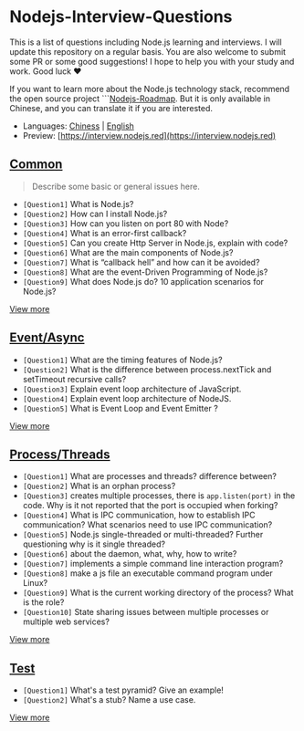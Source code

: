 # Nodejs-Interview-Questions

This is a list of questions including Node.js learning and interviews. I will update this repository on a regular basis. You are also welcome to submit some PR or some good suggestions! I hope to help you with your study and work. Good luck ❤️

If you want to learn more about the Node.js technology stack, recommend the open source project ```[Nodejs-Roadmap](https://www.nodejs.red). But it is only available in Chinese, and you can translate it if you are interested.

* Languages: [Chiness](/zh/) | [English]()
* Preview: [https://interview.nodejs.red](https://interview.nodejs.red)

## [Common](/docs/common.md)

> Describe some basic or general issues here.

* ```[Question1]``` What is Node.js?
* ```[Question2]``` How can I install Node.js?
* ```[Question3]``` How can you listen on port 80 with Node?
* ```[Question4]``` What is an error-first callback?
* ```[Question5]``` Can you create Http Server in Node.js, explain with code?
* ```[Question6]``` What are the main components of Node.js?
* ```[Question7]``` What is “callback hell” and how can it be avoided?
* ```[Question8]``` What are the event-Driven Programming of Node.js?
* ```[Question9]``` What does Node.js do? 10 application scenarios for Node.js?

[View more](/docs/common.md)

## [Event/Async](/docs/event-async.md)

* ```[Question1]``` What are the timing features of Node.js?
* ```[Question2]``` What is the difference between process.nextTick and setTimeout recursive calls?
* ```[Question3]``` Explain event loop architecture of JavaScript.
* ```[Question4]``` Explain event loop architecture of NodeJS.
* ```[Question5]``` What is Event Loop and Event Emitter ?

[View more](/docs/event-async.md)

## [Process/Threads](/docs/process-threads.md)

* ```[Question1]``` What are processes and threads? difference between?
* ```[Question2]``` What is an orphan process?
* ```[Question3]``` creates multiple processes, there is ```app.listen(port)``` in the code. Why is it not reported that the port is occupied when forking?
* ```[Question4]``` What is IPC communication, how to establish IPC communication? What scenarios need to use IPC communication?
* ```[Question5]``` Node.js single-threaded or multi-threaded? Further questioning why is it single threaded?
* ```[Question6]``` about the daemon, what, why, how to write?
* ```[Question7]``` implements a simple command line interaction program?
* ```[Question8]``` make a js file an executable command program under Linux?
* ```[Question9]``` What is the current working directory of the process? What is the role?
* ```[Question10]``` State sharing issues between multiple processes or multiple web services?

[View more](/docs/process-threads.md)

## [Test](/docs/test.md)

* ```[Question1]``` What's a test pyramid? Give an example!
* ```[Question2]``` What's a stub? Name a use case.

[View more](/docs/test.md)